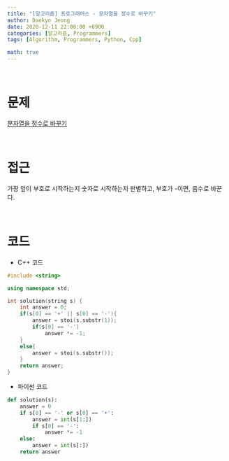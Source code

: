 ```yaml
---
title: "[알고리즘] 프로그래머스 - 문자열을 정수로 바꾸기"
author: Daekyo Jeong
date: 2020-12-11 22:00:00 +0900
categories: [알고리즘, Programmers]
tags: [Algorithm, Programmers, Python, Cpp]

math: true
---
```


<br/>

# **문제**


[문자열을 정수로 바꾸기](https://programmers.co.kr/learn/courses/30/lessons/12925)

<br/>

# **접근**  

가장 앞이 부호로 시작하는지 숫자로 시작하는지 판별하고,
부호가 -이면, 음수로 바꾼다.  

<br/>

# **코드**

- C++ 코드

```cpp
#include <string>

using namespace std;

int solution(string s) {
    int answer = 0;
    if(s[0] == '+' || s[0] == '-'){
        answer = stoi(s.substr(1));
        if(s[0] == '-')
            answer *= -1;
    }
    else{
        answer = stoi(s.substr());
    }
    return answer;
}
```

- 파이썬 코드   

```py
def solution(s):
    answer = 0
    if s[0] == '-' or s[0] == '+':
        answer = int(s[1:])
        if s[0] == '-':
            answer *= -1
    else:
        answer = int(s[:])
    return answer
```

<br/>
